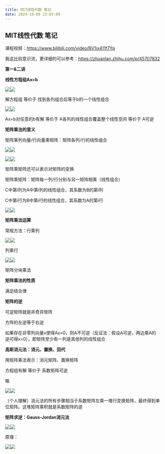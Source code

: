 ```yaml
---
title: MIT线性代数 笔记
date: 2024-10-09 23:07:09
---
```

## **MIT线性代数 笔记﻿**
课程视频：<https://www.bilibili.com/video/BV1ix411f7Yp>

我这比较意识流，更详细的可以参考：<https://zhuanlan.zhihu.com/p/45707832>

**第一&二讲**

**线性方程组Ax=b**

![](MIT线性代数%20笔记/MIT线性代数%20笔记.001.png)![](MIT线性代数%20笔记/MIT线性代数%20笔记.002.png)

解方程组 等价于 找到各列组合后等于b的一个线性组合

![](MIT线性代数%20笔记/MIT线性代数%20笔记.003.png)![](MIT线性代数%20笔记/MIT线性代数%20笔记.002.png)

Ax=b对任意的b有解 等价于 A各列的线性组合覆盖整个线性空间 等价于 A可逆

**矩阵乘法的意义**

矩阵乘列向量/行向量乘矩阵：矩阵各列/行的线性组合

![](MIT线性代数%20笔记/MIT线性代数%20笔记.004.png)![](MIT线性代数%20笔记/MIT线性代数%20笔记.002.png)

![](MIT线性代数%20笔记/MIT线性代数%20笔记.005.png)![](MIT线性代数%20笔记/MIT线性代数%20笔记.002.png)

矩阵乘矩阵还可以表示对矩阵的变换

矩阵乘矩阵：矩阵每一列/行分别与另一矩阵相乘（线性组合）

C中第i列为A中第i列的线性组合，其系数为B的第i列

C中第i行为B中第i行的线性组合，其系数为A的第i行

![](MIT线性代数%20笔记/MIT线性代数%20笔记.006.png)![](MIT线性代数%20笔记/MIT线性代数%20笔记.002.png)

**矩阵乘法运算**

常规方法：行乘列

![](MIT线性代数%20笔记/MIT线性代数%20笔记.007.png)![](MIT线性代数%20笔记/MIT线性代数%20笔记.002.png)

列乘行

![](MIT线性代数%20笔记/MIT线性代数%20笔记.008.png)![](MIT线性代数%20笔记/MIT线性代数%20笔记.002.png)

矩阵分块乘法

**矩阵乘法的性质**

满足结合律

**矩阵的逆**

可逆矩阵就是非奇异矩阵

方阵的左逆等于右逆

如果存在非零列向量x使得Ax=0，则A不可逆（反证法：假设A可逆，两边乘A的逆可得x=0），即矩阵至少有一列是其他列的线性组合

**高斯消元法：消元、置换、回代**

用矩阵乘法表示：消元矩阵、置换矩阵

方程组有解 等价于 系数矩阵可逆

略

![](MIT线性代数%20笔记/MIT线性代数%20笔记.009.png)![](MIT线性代数%20笔记/MIT线性代数%20笔记.002.png)

（个人理解）消元法的所有步骤相当于系数矩阵左乘一堆行变换矩阵，最终得到单位矩阵。这堆矩阵乘积就是系数矩阵的逆

**矩阵求逆：Gauss-Jordan消元法**

![](MIT线性代数%20笔记/MIT线性代数%20笔记.010.png)![](MIT线性代数%20笔记/MIT线性代数%20笔记.002.png)

原理：

![](MIT线性代数%20笔记/MIT线性代数%20笔记.011.png)![](MIT线性代数%20笔记/MIT线性代数%20笔记.002.png)

